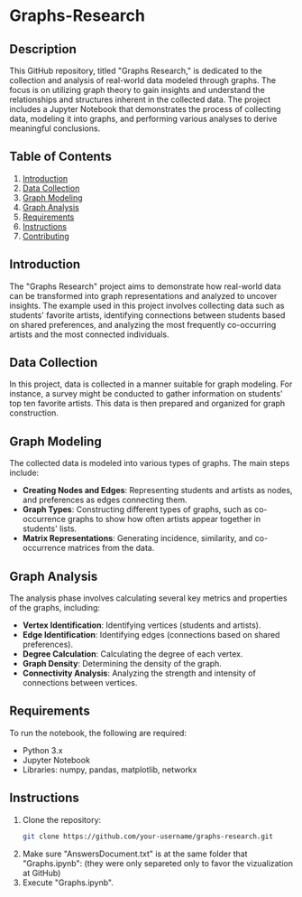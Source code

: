 # Graphs-Research

## Description

This GitHub repository, titled "Graphs Research," is dedicated to the collection and analysis of real-world data modeled through graphs. The focus is on utilizing graph theory to gain insights and understand the relationships and structures inherent in the collected data. The project includes a Jupyter Notebook that demonstrates the process of collecting data, modeling it into graphs, and performing various analyses to derive meaningful conclusions.

## Table of Contents

1. [Introduction](#introduction)
2. [Data Collection](#data-collection)
3. [Graph Modeling](#graph-modeling)
4. [Graph Analysis](#graph-analysis)
5. [Requirements](#requirements)
6. [Instructions](#instructions)
7. [Contributing](#contributing)

## Introduction

The "Graphs Research" project aims to demonstrate how real-world data can be transformed into graph representations and analyzed to uncover insights. The example used in this project involves collecting data such as students' favorite artists, identifying connections between students based on shared preferences, and analyzing the most frequently co-occurring artists and the most connected individuals.

## Data Collection

In this project, data is collected in a manner suitable for graph modeling. For instance, a survey might be conducted to gather information on students' top ten favorite artists. This data is then prepared and organized for graph construction.

## Graph Modeling

The collected data is modeled into various types of graphs. The main steps include:

- **Creating Nodes and Edges**: Representing students and artists as nodes, and preferences as edges connecting them.
- **Graph Types**: Constructing different types of graphs, such as co-occurrence graphs to show how often artists appear together in students' lists.
- **Matrix Representations**: Generating incidence, similarity, and co-occurrence matrices from the data.

## Graph Analysis

The analysis phase involves calculating several key metrics and properties of the graphs, including:

- **Vertex Identification**: Identifying vertices (students and artists).
- **Edge Identification**: Identifying edges (connections based on shared preferences).
- **Degree Calculation**: Calculating the degree of each vertex.
- **Graph Density**: Determining the density of the graph.
- **Connectivity Analysis**: Analyzing the strength and intensity of connections between vertices.

## Requirements

To run the notebook, the following are required:

- Python 3.x
- Jupyter Notebook
- Libraries: numpy, pandas, matplotlib, networkx

## Instructions

1. Clone the repository:
   ```bash
   git clone https://github.com/your-username/graphs-research.git
2. Make sure "AnswersDocument.txt" is at the same folder that "Graphs.ipynb":
   (they were only separeted only to favor the vizualization at GitHub)
3. Execute "Graphs.ipynb".
